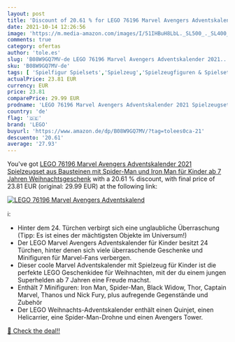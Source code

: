 ```yaml
---
layout: post
title: 'Discount of 20.61 % for LEGO 76196 Marvel Avengers Adventskalend'
date: 2021-10-14 12:26:56
image: 'https://m.media-amazon.com/images/I/51IHBuH8LbL._SL500_._SL400_.jpg'
comments: true
category: ofertas
author: 'tole.es'
slug: 'B08W9GQ7MV-de LEGO 76196 Marvel Avengers Adventskalender 2021...'
sku: 'B08W9GQ7MV-de'
tags: [ 'Spielfigur Spielsets','Spielzeug','Spielzeugfiguren & Spielsets','lego', ]
actualPrice: 23.81 EUR
currency: EUR
price: 23.81
comparePrice: 29.99 EUR
prodname: 'LEGO 76196 Marvel Avengers Adventskalender 2021 Spielzeugset aus Bausteinen mit Spider-Man und Iron Man für Kinder ab 7 Jahren Weihnachtsgeschenk'
country: 'de'
flag: '🇩🇪'
brand: 'LEGO'
buyurl: 'https://www.amazon.de/dp/B08W9GQ7MV/?tag=tolees0ca-21'
descuento: '20.61'
average: '27.93'
---
```


You've got [LEGO 76196 Marvel Avengers Adventskalender 2021 Spielzeugset aus Bausteinen mit Spider-Man und Iron Man für Kinder ab 7 Jahren Weihnachtsgeschenk](https://www.amazon.de/dp/B08W9GQ7MV/?tag=tolees0ca-21) with a  20.61 % discount, with final price of 23.81 EUR (original: 29.99 EUR) at the following link:

[![LEGO 76196 Marvel Avengers Adventskalend](https://m.media-amazon.com/images/I/51IHBuH8LbL._SL500_._SL400_.jpg)](https://www.amazon.de/dp/B08W9GQ7MV/?tag=tolees0ca-21)

ℹ️:

- Hinter dem 24. Türchen verbirgt sich eine unglaubliche Überraschung (Tipp: Es ist eines der mächtigsten Objekte im Universum!)
- Der LEGO Marvel Avengers Adventskalender für Kinder besitzt 24 Türchen, hinter denen sich viele überraschende Geschenke und Minifiguren für Marvel-Fans verbergen.
- Dieser coole Marvel Adventskalender mit Spielzeug für Kinder ist die perfekte LEGO Geschenkidee für Weihnachten, mit der du einem jungen Superhelden ab 7 Jahren eine Freude machst.
- Enthält 7 Minifiguren: Iron Man, Spider-Man, Black Widow, Thor, Captain Marvel, Thanos und Nick Fury, plus aufregende Gegenstände und Zubehör
- Der LEGO Weihnachts-Adventskalender enthält einen Quinjet, einen Helicarrier, eine Spider-Man-Drohne und einen Avengers Tower.

[🛒 Check the deal!!](https://www.amazon.de/dp/B08W9GQ7MV/?tag=tolees0ca-21)
